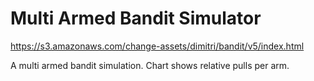 # Multi Armed Bandit Simulator

https://s3.amazonaws.com/change-assets/dimitri/bandit/v5/index.html

A multi armed bandit simulation. Chart shows relative pulls per arm.

